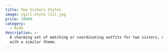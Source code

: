 ```yaml
---
title: Two Sisters Styles
image: /girl-style (11).jpg
price: 10000
category:
  - Kids
description: >-
  A charming set of matching or coordinating outfits for two sisters, designed
  with a similar theme.
---
```


